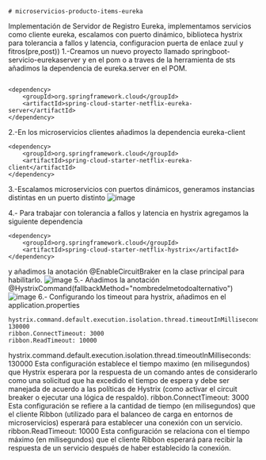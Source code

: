 	# microservicios-producto-items-eureka
Implementación de Servidor de Registro Eureka, implementamos servicios como cliente eureka, escalamos con puerto dinámico, biblioteca hystrix para tolerancia a fallos y latencia, configuracion puerta de enlace zuul y fitros(pre,post))
1.-Creamos un nuevo proyecto llamado springboot-servicio-eurekaserver y en el pom o a traves de la herramienta de sts añadimos la dependencia  de eureka.server en el POM.

```

<dependency>
	<groupId>org.springframework.cloud</groupId>
	<artifactId>spring-cloud-starter-netflix-eureka-server</artifactId>
</dependency>
```
2.-En los microservicios clientes añadimos la dependencia eureka-client

```
<dependency>
	<groupId>org.springframework.cloud</groupId>
	<artifactId>spring-cloud-starter-netflix-eureka-client</artifactId>
</dependency>
```
3.-Escalamos microservicios con puertos dinámicos,  generamos instancias distintas en un puerto distinto
![image](https://github.com/joanvasquez21/microservicios-producto-items-eureka/assets/70104624/6edba286-0297-49a5-8a0d-6f96aa3da147)

4.- Para trabajar con tolerancia a fallos y latencia en hystrix agregamos la siguiente dependencia 
```
<dependency>
	<groupId>org.springframework.cloud</groupId>
	<artifactId>spring-cloud-starter-netflix-hystrix</artifactId>
</dependency>
```
y añadimos la anotación @EnableCircuitBraker en la clase principal para habilitarlo.
![image](https://github.com/joanvasquez21/microservicios-producto-items-eureka/assets/70104624/1ca75841-1650-404e-be82-7852232361aa)
5.- Añadimos la anotación @HystrixCommand(fallbackMethod="nombredelmetodoalternativo")
![image](https://github.com/joanvasquez21/microservicios-producto-items-eureka/assets/70104624/fb92867e-6c5b-4d78-be82-dd6add92976c)
6.- Configurando los timeout para hystrix, añadimos en el application.properties
```
hystrix.command.default.execution.isolation.thread.timeoutInMilliseconds: 130000
ribbon.ConnectTimeout: 3000
ribbon.ReadTimeout: 10000
```
hystrix.command.default.execution.isolation.thread.timeoutInMilliseconds: 130000
Esta configuración establece el tiempo maximo (en milisegundos) que Hystrix esperara por la respuesta de un comando antes de considerarlo como una solicitud que ha excedido el tiempo de espera y debe ser manejada de acuerdo a las políticas de Hystrix (como activar el circuit breaker o ejecutar una lógica de respaldo).
ribbon.ConnectTimeout: 3000
Esta configuración se refiere a la cantidad de tiempo (en milisegundos) que el cliente Ribbon (utilizado para el balanceo de carga en entornos de microservicios) esperará para establecer una conexión con un servicio.
ribbon.ReadTimeout: 10000
Esta configuración se relaciona con el tiempo máximo (en milisegundos) que el cliente Ribbon esperará para recibir la respuesta de un servicio después de haber establecido la conexión.
